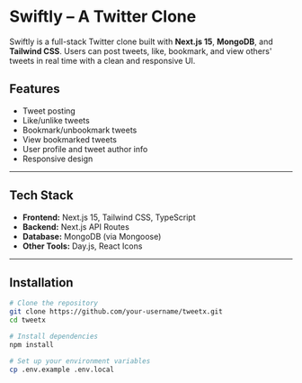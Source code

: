 # Swiftly – A Twitter Clone

Swiftly is a full-stack Twitter clone built with **Next.js 15**, **MongoDB**, and **Tailwind CSS**. Users can post tweets, like, bookmark, and view others' tweets in real time with a clean and responsive UI.

##  Features

-  Tweet posting
-  Like/unlike tweets
-  Bookmark/unbookmark tweets
-  View bookmarked tweets
-  User profile and tweet author info
-  Responsive design

---

##  Tech Stack

- **Frontend:** Next.js 15, Tailwind CSS, TypeScript
- **Backend:** Next.js API Routes
- **Database:** MongoDB (via Mongoose)
- **Other Tools:** Day.js, React Icons

---

##  Installation

```bash
# Clone the repository
git clone https://github.com/your-username/tweetx.git
cd tweetx

# Install dependencies
npm install

# Set up your environment variables
cp .env.example .env.local
